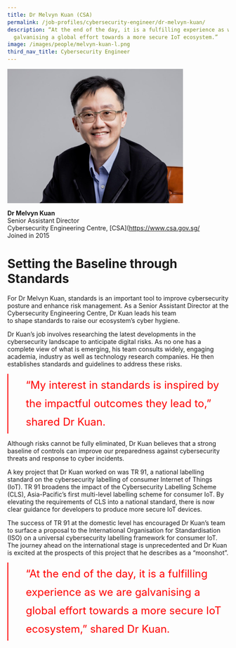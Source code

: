```yaml
---
title: Dr Melvyn Kuan (CSA)
permalink: /job-profiles/cybersecurity-engineer/dr-melvyn-kuan/
description: “At the end of the day, it is a fulfilling experience as we are
  galvanising a global effort towards a more secure IoT ecosystem.”
image: /images/people/melvyn-kuan-l.png
third_nav_title: Cybersecurity Engineer
---
```

<img src="/images/People/Melvyn-Kuan-L.png" alt="Dr Melvyn Kuan" style="width:400px;" align="left">
<br clear="left">

**Dr Melvyn Kuan**<br>
Senior Assistant Director<br>
Cybersecurity Engineering Centre, [CSA](https://www.csa.gov.sg/<br>
Joined in 2015


# Setting the Baseline through Standards

For Dr Melvyn Kuan, standards is an important tool to improve cybersecurity posture and enhance risk management. As a Senior Assistant Director at the Cybersecurity Engineering Centre, Dr Kuan&nbsp;leads&nbsp;his team to&nbsp;shape&nbsp;standards to raise our ecosystem’s cyber hygiene.  
  
Dr Kuan’s job involves researching the latest developments in the cybersecurity landscape to anticipate digital risks. As no one has a complete view of what is emerging, his team consults widely, engaging academia, industry as well as technology research companies. He then establishes standards and guidelines to address these risks.

<div style="font-size:24px; font-weight: 400; line-height: 1.75; color: #FF0000; padding: 5px 0px 5px 40px; margin-left: 0; border-left: 2px solid red">“My interest in standards is inspired by the impactful outcomes they lead to,” shared Dr Kuan.</div>

Although risks cannot be fully eliminated, Dr Kuan believes that a strong baseline of controls can improve our preparedness against cybersecurity threats and response to cyber incidents.

A key project that Dr Kuan worked on was TR 91, a national labelling standard on the cybersecurity labelling of&nbsp;consumer Internet of Things (IoT). TR 91 broadens the impact of the Cybersecurity Labelling Scheme (CLS), Asia-Pacific’s first multi-level labelling scheme for consumer IoT. By elevating the requirements of CLS into a national standard, there is now clear guidance for developers to produce more secure IoT devices.  
  
The success of TR 91 at the domestic level has encouraged Dr Kuan’s team to surface a proposal to the International Organisation for Standardisation (ISO) on a universal cybersecurity labelling framework&nbsp;for consumer IoT. The journey ahead on the international stage is unprecedented and Dr Kuan is excited at the prospects of this project that he describes as a “moonshot”.

<div style="font-size:24px; font-weight: 400; line-height: 1.75; color: #FF0000; padding: 5px 0px 5px 40px; margin-left: 0; border-left: 2px solid red">“At the end of the day, it is a fulfilling experience as we are galvanising a global effort towards a more secure IoT ecosystem,” shared Dr Kuan.</div>